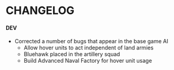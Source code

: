 # CHANGELOG

#### DEV

- Corrected a number of bugs that appear in the base game AI
  - Allow hover units to act independent of land armies
  - Bluehawk placed in the artillery squad
  - Build Advanced Naval Factory for hover unit usage
